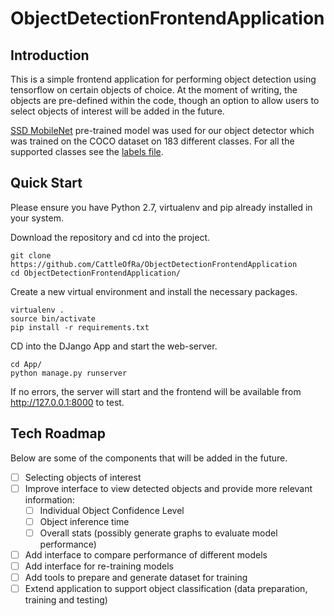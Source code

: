 # ObjectDetectionFrontendApplication

## Introduction

This is a simple frontend application for performing object detection using tensorflow on certain objects of choice. At
the moment of writing, the objects are pre-defined within the code, though an option to allow users to select objects
of interest will be added in the future. <br />

[SSD MobileNet](http://download.tensorflow.org/models/object_detection/ssd_mobilenet_v2_coco_2018_03_29.tar.gz)
pre-trained model was used for our object detector which was trained on the COCO dataset on 183 different classes. For
all the supported classes see the
[labels file](https://github.com/CattleOfRa/ObjectDetectionFrontendApplication/blob/master/App/tf_models/labels.txt).

## Quick Start

Please ensure you have Python 2.7, virtualenv and pip already installed in your system.

Download the repository and cd into the project.

```
git clone https://github.com/CattleOfRa/ObjectDetectionFrontendApplication
cd ObjectDetectionFrontendApplication/
```

Create a new virtual environment and install the necessary packages.

```
virtualenv .
source bin/activate
pip install -r requirements.txt
```

CD into the DJango App and start the web-server.

```
cd App/
python manage.py runserver
```

If no errors, the server will start and the frontend will be available from <http://127.0.0.1:8000> to test.

## Tech Roadmap

Below are some of the components that will be added in the future.

- [ ] Selecting objects of interest
- [ ] Improve interface to view detected objects and provide more relevant information:
    - [ ] Individual Object Confidence Level
    - [ ] Object inference time
    - [ ] Overall stats (possibly generate graphs to evaluate model performance)
- [ ] Add interface to compare performance of different models 
- [ ] Add interface for re-training models
- [ ] Add tools to prepare and generate dataset for training
- [ ] Extend application to support object classification (data preparation, training and testing)
